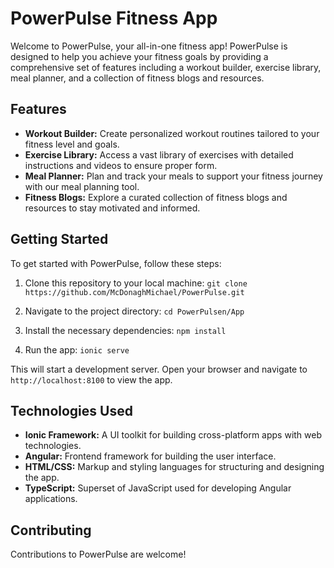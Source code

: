 # PowerPulse Fitness App
Welcome to PowerPulse, your all-in-one fitness app! PowerPulse is designed to help you achieve your fitness goals by providing a comprehensive set of features including a workout builder, exercise library, meal planner, and a collection of fitness blogs and resources.

## Features
- **Workout Builder:** Create personalized workout routines tailored to your fitness level and goals.
- **Exercise Library:** Access a vast library of exercises with detailed instructions and videos to ensure proper form.
- **Meal Planner:** Plan and track your meals to support your fitness journey with our meal planning tool.
- **Fitness Blogs:** Explore a curated collection of fitness blogs and resources to stay motivated and informed.
  
## Getting Started
To get started with PowerPulse, follow these steps:

1. Clone this repository to your local machine:
```git clone https://github.com/McDonaghMichael/PowerPulse.git```

2. Navigate to the project directory:
```cd PowerPulsen/App```

4. Install the necessary dependencies:
```npm install```

5. Run the app:
```ionic serve```

This will start a development server. Open your browser and navigate to ```http://localhost:8100``` to view the app.

## Technologies Used
- **Ionic Framework:** A UI toolkit for building cross-platform apps with web technologies.
- **Angular:** Frontend framework for building the user interface.
- **HTML/CSS:** Markup and styling languages for structuring and designing the app.
- **TypeScript:** Superset of JavaScript used for developing Angular applications.
  
## Contributing
Contributions to PowerPulse are welcome!
